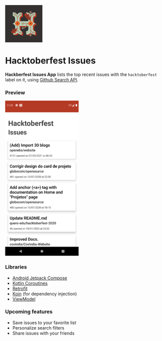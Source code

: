 <img src='app/src/main/ic_launcher-playstore.png' height='120'>

# Hacktoberfest Issues

**Hackberfest Issues App** lists the top recent issues with the `hacktoberfest` label on it, using [Github Search API](https://docs.github.com/en/rest/reference/search#search-issues-and-pull-requests). 

### Preview

<img src='screenshots/01.png' height="500px">

### Libraries

- [Android Jetpack Compose](https://developer.android.com/jetpack/compose?gclid=Cj0KCQjwiNSLBhCPARIsAKNS4_eWOsLfm5zzxqGWS2Gn2SqCfS8_rVe0q7TVYfTM_Q-HjcUFIuk-zx0aAsUQEALw_wcB&gclsrc=aw.ds)
- [Kotlin Coroutines](https://kotlinlang.org/docs/coroutines-overview.html)
- [Retrofit](https://square.github.io/retrofit/)
- [Koin](https://insert-koin.io/) (for dependency injection)
- [ViewModel](https://developer.android.com/topic/libraries/architecture/viewmodel?gclid=Cj0KCQjwiNSLBhCPARIsAKNS4_eWJIoYuL5VSGqkV07iGORFuEUmjwFYniE1drTEW2Dn0f70x98D8HUaAhkwEALw_wcB&gclsrc=aw.ds)

### Upcoming features

- Save issues to your favorite list
- Personalize search filters
- Share issues with your friends
